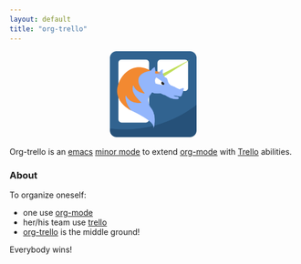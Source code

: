 ```yaml
---
layout: default
title: "org-trello"
---
```


<div style="text-align:center;"><img style="width:30%" src="/images/org-trello-logo-light-blue-pastel-unicorn.png" /></div>

Org-trello is an [emacs](https://www.gnu.org/software/emacs/) [minor mode](https://www.gnu.org/software/emacs/manual/html_node/emacs/Minor-Modes.html) to extend [org-mode](http://orgmode.org/) with [Trello](http://trello.com/) abilities.

### About

To organize oneself:

- one use [org-mode](http://orgmode.org/)
- her/his team use [trello](http://trello.com/)
- [org-trello](https://github.com/org-trello/org-trello) is the middle ground!

Everybody wins!
